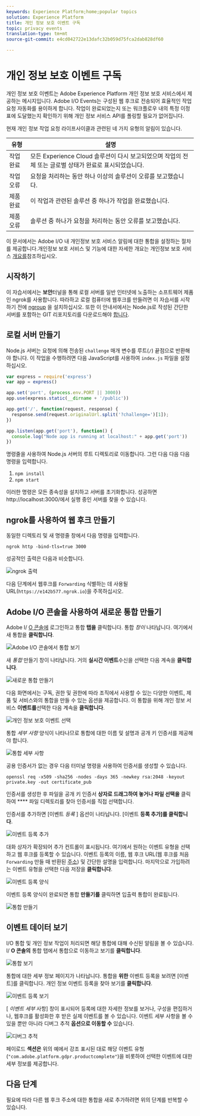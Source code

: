 ```yaml
---
keywords: Experience Platform;home;popular topics
solution: Experience Platform
title: 개인 정보 보호 이벤트 구독
topic: privacy events
translation-type: tm+mt
source-git-commit: e4cd042722e13dafc32b059d75fca2dab828df60

---
```



# 개인 정보 보호 이벤트 구독

개인 정보 보호 이벤트는 Adobe Experience Platform 개인 정보 보호 서비스에서 제공하는 메시지입니다. Adobe I/O Events는 구성된 웹 후크로 전송되어 효율적인 작업 요청 자동화를 용이하게 합니다. 작업이 완료되었는지 또는 워크플로우 내의 특정 이정표에 도달했는지 확인하기 위해 개인 정보 서비스 API를 폴링할 필요가 없어집니다.

현재 개인 정보 작업 요청 라이프사이클과 관련된 네 가지 유형의 알림이 있습니다.

| 유형 | 설명 |
--- | ---
| 작업 완료 | 모든 Experience Cloud 솔루션이 다시 보고되었으며 작업의 전체 또는 글로벌 상태가 완료로 표시되었습니다. |
| 작업 오류 | 요청을 처리하는 동안 하나 이상의 솔루션이 오류를 보고했습니다. |
| 제품 완료 | 이 작업과 관련된 솔루션 중 하나가 작업을 완료했습니다. |
| 제품 오류 | 솔루션 중 하나가 요청을 처리하는 동안 오류를 보고했습니다. |

이 문서에서는 Adobe I/O 내 개인정보 보호 서비스 알림에 대한 통합을 설정하는 절차를 제공합니다.개인정보 보호 서비스 및 기능에 대한 자세한 개요는 개인정보 보호 서비스 [개요를](home.md)참조하십시오.

## 시작하기

이 자습서에서는 **보안**&#x200B;터널을 통해 로컬 서버를 일반 인터넷에 노출하는 소프트웨어 제품인 ngrok를 사용합니다. 따라하고 로컬 컴퓨터에 웹후크를 만들려면 이 자습서를 시작하기 전에 [ngroup](https://ngrok.com/download) 을 설치하십시오. 또한 이 안내서에서는 Node.js로 작성된 간단한 서버를 포함하는 GIT 리포지토리를 다운로드해야 [합니다](https://nodejs.org/).

## 로컬 서버 만들기

Node.js 서버는 요청에 의해 전송된 `challenge` 매개 변수를 루트(`/`) 끝점으로 반환해야 합니다. 이 작업을 수행하려면 다음 JavaScript를 사용하여 `index.js` 파일을 설정하십시오.

```js
var express = require('express')
var app = express()

app.set('port', (process.env.PORT || 3000))
app.use(express.static(__dirname + '/public'))

app.get('/', function(request, response) {
  response.send(request.originalUrl.split('?challenge=')[1]);
})

app.listen(app.get('port'), function() {
  console.log("Node app is running at localhost:" + app.get('port'))
})
```

명령줄을 사용하여 Node.js 서버의 루트 디렉토리로 이동합니다. 그런 다음 다음 다음 명령을 입력합니다.

1. `npm install`
1. `npm start`

이러한 명령은 모든 종속성을 설치하고 서버를 초기화합니다. 성공하면 http://localhost:3000/에서 실행 중인 서버를 찾을 수 있습니다.

## ngrok를 사용하여 웹 후크 만들기

동일한 디렉토리 및 새 명령줄 창에서 다음 명령을 입력합니다.

```shell
ngrok http -bind-tls=true 3000
```

성공적인 출력은 다음과 비슷합니다.

![ngrok 출력](images/privacy-events/ngrok-output.png)

다음 단계에서 웹후크를 `Forwarding` 식별하는 데 사용될 URL(`https://e142b577.ngrok.io`)을 주목하십시오.

## Adobe I/O 콘솔을 사용하여 새로운 통합 만들기

Adobe I/ [O 콘솔에](https://console.adobe.io) 로그인하고 통합 **탭을** 클릭합니다. 통합 _창이_ 나타납니다. 여기에서 새 통합을 **클릭합니다**.

![Adobe I/O 콘솔에서 통합 보기](images/privacy-events/integrations.png)

새 *통합* 만들기 창이 나타납니다. 거의 **실시간 이벤트**&#x200B;수신을 선택한 다음 계속을 **클릭합니다**.

![새로운 통합 만들기](images/privacy-events/new-integration.png)

다음 화면에서는 구독, 권한 및 권한에 따라 조직에서 사용할 수 있는 다양한 이벤트, 제품 및 서비스와의 통합을 만들 수 있는 옵션을 제공합니다. 이 통합을 위해 개인 정보 서비스 **이벤트를**&#x200B;선택한 다음 계속을 **클릭합니다**.

![개인 정보 보호 이벤트 선택](images/privacy-events/privacy-events.png)

통합 *세부 사항* 양식이 나타나므로 통합에 대한 이름 및 설명과 공개 키 인증서를 제공해야 합니다.

![통합 세부 사항](images/privacy-events/integration-details.png)

공용 인증서가 없는 경우 다음 터미널 명령을 사용하여 인증서를 생성할 수 있습니다.

```shell
openssl req -x509 -sha256 -nodes -days 365 -newkey rsa:2048 -keyout private.key -out certificate_pub
```

인증서를 생성한 후 파일을 공개 키 인증서 **상자로 드래그하여 놓거나 파일 선택을** 클릭하여 **** 파일 디렉토리를 찾아 인증서를 직접 선택합니다.

인증서를 추가하면 [이벤트 *등록* ] 옵션이 나타납니다. [이벤트 **등록 추가]를 클릭합니다**.

![이벤트 등록 추가](images/privacy-events/add-event-registration.png)

대화 상자가 확장되어 추가 컨트롤이 표시됩니다. 여기에서 원하는 이벤트 유형을 선택하고 웹 후크를 등록할 수 있습니다. 이벤트 등록의 이름, 웹 후크 URL(웹 후크를 처음 `Forwarding` 만들 때 반환된 [주소](#create-a-webhook-using-ngrok)) 및 간단한 설명을 입력합니다. 마지막으로 가입하려는 이벤트 유형을 선택한 다음 저장을 **클릭합니다**.

![이벤트 등록 양식](images/privacy-events/event-registration-form.png)

이벤트 등록 양식이 완료되면 통합 **만들기를** 클릭하면 입출력 통합이 완료됩니다.

![통합 만들기](images/privacy-events/create-integration.png)

## 이벤트 데이터 보기

I/O 통합 및 개인 정보 작업이 처리되면 해당 통합에 대해 수신된 알림을 볼 수 있습니다. I/ **O 콘솔의** 통합 탭에서 통합으로 이동하고 보기를 **클릭합니다**.

![통합 보기](images/privacy-events/view-integration.png)

통합에 대한 세부 정보 페이지가 나타납니다. 통합을 **위한** 이벤트 등록을 보려면 [이벤트]를 클릭합니다. 개인 정보 이벤트 등록을 찾아 보기를 **클릭합니다**.

![이벤트 등록 보기](images/privacy-events/view-registration.png)

[ *이벤트 세부* 사항] 창이 표시되어 등록에 대한 자세한 정보를 보거나, 구성을 편집하거나, 웹후크를 활성화한 후 받은 실제 이벤트를 볼 수 있습니다. 이벤트 세부 사항을 볼 수 있을 뿐만 아니라 디버그 추적 **옵션으로 이동할 수** 있습니다.

![디버그 추적](images/privacy-events/debug-tracing.png)

페이로드 **섹션은** 위의 예에서 강조 표시된 대로 해당 이벤트 유형(`"com.adobe.platform.gdpr.productcomplete"`)을 비롯하여 선택한 이벤트에 대한 세부 정보를 제공합니다.

## 다음 단계

필요에 따라 다른 웹 후크 주소에 대한 통합을 새로 추가하려면 위의 단계를 반복할 수 있습니다.